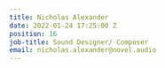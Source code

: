 ```yaml
---
title: Nicholas Alexander
date: 2022-01-24 17:25:00 Z
position: 16
job-title: Sound Designer/ Composer
email: nicholas.alexander@novel.audio
---
```


